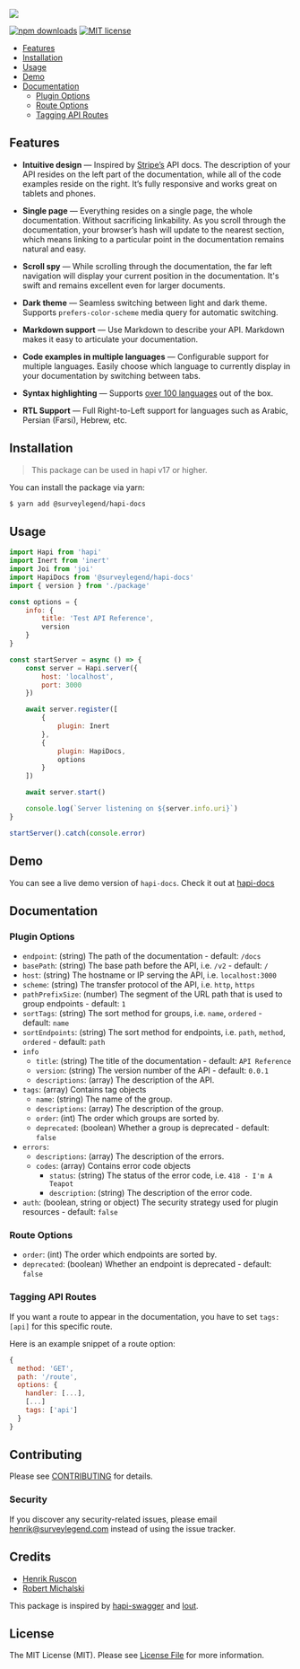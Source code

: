 ![](https://user-images.githubusercontent.com/1430576/47591742-00a2c800-d971-11e8-808b-8cd003f372e4.png)

[![npm downloads](https://img.shields.io/npm/dm/@surveylegend/hapi-docs.svg?style=flat-square)](https://www.npmjs.com/package/@surveylegend/hapi-docs)
[![MIT license](http://img.shields.io/badge/license-MIT-blue.svg?style=flat-square)](https://raw.github.com/glennjones/microformat-shic/master/license.txt)

-   [Features](#features)
-   [Installation](#installation)
-   [Usage](#usage)
-   [Demo](#demo)
-   [Documentation](#documentation)
    -   [Plugin Options](#plugin-options)
    -   [Route Options](#route-options)
    -   [Tagging API Routes](#tagging-api-routes)

## Features

-   **Intuitive design** — Inspired by [Stripe’s](https://stripe.com/docs/api) API docs. The description of your API resides on the left part of the documentation, while all of the code examples reside on the right. It’s fully responsive and works great on tablets and phones.

-   **Single page** — Everything resides on a single page, the whole documentation. Without sacrificing linkability. As you scroll through the documentation, your browser’s hash will update to the nearest section, which means linking to a particular point in the documentation remains natural and easy.

-   **Scroll spy** — While scrolling through the documentation, the far left navigation will display your current position in the documentation. It's swift and remains excellent even for larger documents.

-   **Dark theme** — Seamless switching between light and dark theme. Supports `prefers-color-scheme` media query for automatic switching.

-   **Markdown support** — Use Markdown to describe your API. Markdown makes it easy to articulate your documentation.

-   **Code examples in multiple languages** — Configurable support for multiple languages. Easily choose which language to currently display in your documentation by switching between tabs.

-   **Syntax highlighting** — Supports [over 100 languages](https://prismjs.com/#languages-list) out of the box.

-   **RTL Support** — Full Right-to-Left support for languages such as Arabic, Persian (Farsi), Hebrew, etc.

## Installation

> This package can be used in hapi v17 or higher.

You can install the package via yarn:

```bash
$ yarn add @surveylegend/hapi-docs
```

## Usage

```javascript
import Hapi from 'hapi'
import Inert from 'inert'
import Joi from 'joi'
import HapiDocs from '@surveylegend/hapi-docs'
import { version } from './package'

const options = {
    info: {
        title: 'Test API Reference',
        version
    }
}

const startServer = async () => {
    const server = Hapi.server({
        host: 'localhost',
        port: 3000
    })

    await server.register([
        {
            plugin: Inert
        },
        {
            plugin: HapiDocs,
            options
        }
    ])

    await server.start()

    console.log(`Server listening on ${server.info.uri}`)
}

startServer().catch(console.error)
```

## Demo

You can see a live demo version of `hapi-docs`. Check it out at [hapi-docs](https://hapi-docs.herokuapp.com/)

## Documentation

### Plugin Options

-   `endpoint`: (string) The path of the documentation - default: `/docs`
-   `basePath`: (string) The base path before the API, i.e. `/v2` - default: `/`
-   `host`: (string) The hostname or IP serving the API, i.e. `localhost:3000`
-   `scheme`: (string) The transfer protocol of the API, i.e. `http`, `https`
-   `pathPrefixSize`: (number) The segment of the URL path that is used to group endpoints - default: `1`
-   `sortTags`: (string) The sort method for groups, i.e. `name`, `ordered` - default: `name`
-   `sortEndpoints`: (string) The sort method for endpoints, i.e. `path`, `method`, `ordered` - default: `path`
-   `info`
    -   `title`: (string) The title of the documentation - default: `API Reference`
    -   `version`: (string) The version number of the API - default: `0.0.1`
    -   `descriptions`: (array) The description of the API.
-   `tags`: (array) Contains tag objects
    -   `name`: (string) The name of the group.
    -   `descriptions`: (array) The description of the group.
    -   `order`: (int) The order which groups are sorted by.
    -   `deprecated`: (boolean) Whether a group is deprecated - default: `false`
-   `errors`:
    -   `descriptions`: (array) The description of the errors.
    -   `codes`: (array) Contains error code objects
        -   `status`: (string) The status of the error code, i.e. `418 - I'm A Teapot`
        -   `description`: (string) The description of the error code.
-   `auth`: (boolean, string or object) The security strategy used for plugin resources - default: `false`

### Route Options

-   `order`: (int) The order which endpoints are sorted by.
-   `deprecated`: (boolean) Whether an endpoint is deprecated - default: `false`

### Tagging API Routes

If you want a route to appear in the documentation, you have to set `tags: [api]` for this specific route.

Here is an example snippet of a route option:

```javascript
{
  method: 'GET',
  path: '/route',
  options: {
    handler: [...],
    [...]
    tags: ['api']
  }
}
```

## Contributing

Please see [CONTRIBUTING](CONTRIBUTING.md) for details.

### Security

If you discover any security-related issues, please email [henrik@surveylegend.com](mailto:henrik@surveylegend.com) instead of using the issue tracker.

## Credits

-   [Henrik Ruscon](https://github.com/henrikdahl)
-   [Robert Michalski](https://github.com/robman87)

This package is inspired by [hapi-swagger](https://github.com/glennjones/hapi-swagger) and [lout](https://github.com/hapijs/lout).

## License

The MIT License (MIT). Please see [License File](LICENSE) for more information.

